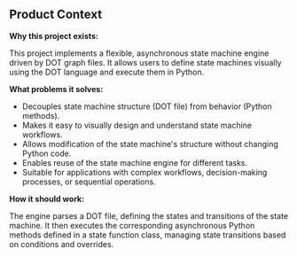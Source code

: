 ## Product Context

**Why this project exists:**

This project implements a flexible, asynchronous state machine engine driven by DOT graph files. It allows users to define state machines visually using the DOT language and execute them in Python.

**What problems it solves:**

*   Decouples state machine structure (DOT file) from behavior (Python methods).
*   Makes it easy to visually design and understand state machine workflows.
*   Allows modification of the state machine's structure without changing Python code.
*   Enables reuse of the state machine engine for different tasks.
*   Suitable for applications with complex workflows, decision-making processes, or sequential operations.

**How it should work:**

The engine parses a DOT file, defining the states and transitions of the state machine. It then executes the corresponding asynchronous Python methods defined in a state function class, managing state transitions based on conditions and overrides.